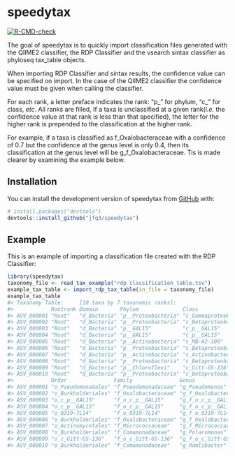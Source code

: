 
<!-- README.md is generated from README.Rmd. Please edit that file -->

# speedytax

<!-- badges: start -->

[![R-CMD-check](https://github.com/jfq3/speedytax/actions/workflows/R-CMD-check.yaml/badge.svg)](https://github.com/jfq3/speedytax/actions/workflows/R-CMD-check.yaml)
<!-- badges: end -->

The goal of speedytax is to quickly import classification files
generated with the QIIME2 classifier, the RDP Classifier and the vsearch
sintax classifier as phyloseq tax_table objects.

When importing RDP Classifier and sintax results, the confidence value
can be specified on import. In the case of the QIIME2 classifier the
confidence value must be given when calling the classifier.

For each rank, a letter preface indicates the rank: “p\_” for phylum,
“c\_” for class, *etc*. All ranks are filled, If a taxa is unclassified
at a given rank(*i.e.* the confidence value at that rank is less than
that specified), the letter for the higher rank is prepended to the
classification at the higher rank.

For example, if a taxa is classified as f_Oxalobacteraceae with a
confidence of 0.7 but the confidence at the genus level is only 0.4,
then its classification at the genus level will be g_f_Oxalobacteraceae.
Tis is made clearer by examining the example below.

## Installation

You can install the development version of speedytax from
[GitHub](https://github.com/) with:

``` r
# install.packages("devtools")
devtools::install_github("jfq3/speedytax")
```

## Example

This is an example of importing a classification file created with the
RDP Classifier:

``` r
library(speedytax)
taxonomy_file <- read_tax_example("rdp_classification_table.tsv")
example_tax_table <- import_rdp_tax_table(in_file = taxonomy_file)
example_tax_table
#> Taxonomy Table:     [10 taxa by 7 taxonomic ranks]:
#>            Rootrank Domain       Phylum              Class                  
#> ASV_000001 "Root"   "d_Bacteria" "p__Proteobacteria" "c_Gammaproteobacteria"
#> ASV_000002 "Root"   "d_Bacteria" "p__Proteobacteria" "c_Betaproteobacteria" 
#> ASV_000003 "Root"   "d_Bacteria" "p__GAL15"          "c_p__GAL15"           
#> ASV_000004 "Root"   "d_Bacteria" "p__GAL15"          "c_p__GAL15"           
#> ASV_000005 "Root"   "d_Bacteria" "p__Actinobacteria" "c_MB-A2-108"          
#> ASV_000006 "Root"   "d_Bacteria" "p__Proteobacteria" "c_Betaproteobacteria" 
#> ASV_000007 "Root"   "d_Bacteria" "p__Actinobacteria" "c_Actinobacteria"     
#> ASV_000008 "Root"   "d_Bacteria" "p__Proteobacteria" "c_Betaproteobacteria" 
#> ASV_000009 "Root"   "d_Bacteria" "p__Chloroflexi"    "c_Gitt-GS-136"        
#> ASV_000010 "Root"   "d_Bacteria" "p__Proteobacteria" "c_Betaproteobacteria" 
#>            Order               Family               Genus                 
#> ASV_000001 "o_Pseudomonadales" "f_Pseudomonadaceae" "g_Pseudomonas"       
#> ASV_000002 "o_Burkholderiales" "f_Oxalobacteraceae" "g_f_Oxalobacteraceae"
#> ASV_000003 "o_c_p__GAL15"      "f_o_c_p__GAL15"     "g_f_o_c_p__GAL15"    
#> ASV_000004 "o_c_p__GAL15"      "f_o_c_p__GAL15"     "g_f_o_c_p__GAL15"    
#> ASV_000005 "o_0319-7L14"       "f_o_0319-7L14"      "g_f_o_0319-7L14"     
#> ASV_000006 "o_Burkholderiales" "f_Oxalobacteraceae" "g_f_Oxalobacteraceae"
#> ASV_000007 "o_Actinomycetales" "f_Micrococcaceae"   "g_f_Micrococcaceae"  
#> ASV_000008 "o_Burkholderiales" "f_Comamonadaceae"   "g_Polaromonas"       
#> ASV_000009 "o_c_Gitt-GS-136"   "f_o_c_Gitt-GS-136"  "g_f_o_c_Gitt-GS-136" 
#> ASV_000010 "o_Burkholderiales" "f_Comamonadaceae"   "g_Ramlibacter"
```
